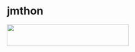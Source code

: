 # jmthon

<p align="left"><a href="https://heroku.com/deploy?template=https://github.com/https://github.com/hatem1236899/roz/musi"> <img src="https://img.shields.io/badge/Deploy%20To%20Heroku-purple?style=for-the-badge&logo=heroku" width="320" height="58.45"/></a></p>
